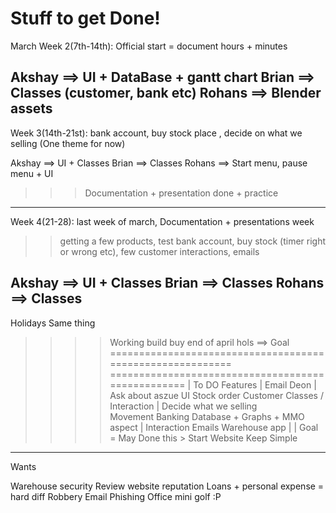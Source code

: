 Stuff to get Done!
===============================

March Week 2(7th-14th): Official start = document hours + minutes

Akshay ==> UI + DataBase + gantt chart
Brian  ==> Classes (customer, bank etc)
Rohans ==> Blender assets 
--------------------------

Week 3(14th-21st): bank account, buy stock place , decide on what we selling (One theme for now)

Akshay ==> UI + Classes
Brian  ==> Classes
Rohans ==> Start menu, pause menu + UI

>>>Documentation + presentation done + practice
------------------------------

Week 4(21-28): last week of march, Documentation + presentations week

>> getting a few products, test bank account, buy stock (timer right or wrong etc), few customer interactions, emails  

Akshay ==> UI + Classes
Brian  ==> Classes
Rohans ==> Classes
----------------------------
Holidays Same thing 
>>>> Working build buy end of april hols ==> Goal
==========================================================             ==================================================
                                                                       |   To DO
Features                                                               |   Email Deon
                                                                       |   Ask about aszue
UI               Stock order     Customer Classes / Interaction        |   Decide what we selling    
Movement         Banking         Database + Graphs + MMO aspect        |
Interaction      Emails          Warehouse app                         |
                                                                       |
Goal = May Done this > Start Website Keep Simple
------------------------------------------------------------

Wants

Warehouse security                        Review website reputation
Loans + personal expense = hard diff      Robbery
Email Phishing                            Office mini golf :P



